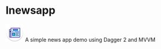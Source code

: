 # Inewsapp
![](https://github.com/MicahSphelele/Inewsapp/blob/master/app/src/main/res/mipmap-mdpi/ic_launcher_round.png)
A simple news app demo using Dagger 2 and MVVM
